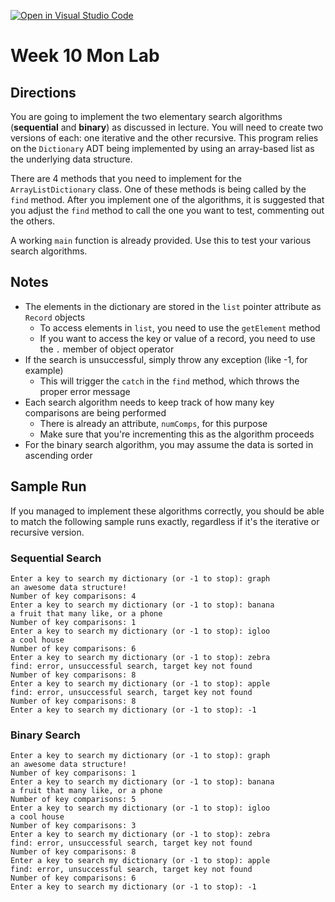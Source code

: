 [![Open in Visual Studio Code](https://classroom.github.com/assets/open-in-vscode-2e0aaae1b6195c2367325f4f02e2d04e9abb55f0b24a779b69b11b9e10269abc.svg)](https://classroom.github.com/online_ide?assignment_repo_id=21283434&assignment_repo_type=AssignmentRepo)
# Week 10 Mon Lab

## Directions

You are going to implement the two elementary search algorithms (**sequential** and **binary**) as discussed in lecture. You will need to create two versions of each: one iterative and the other recursive. This program relies on the `Dictionary` ADT being implemented by using an array-based list as the underlying data structure.

There are 4 methods that you need to implement for the `ArrayListDictionary` class. One of these methods is being called by the `find` method. After you implement one of the algorithms, it is suggested that you adjust the `find` method to call the one you want to test, commenting out the others.

A working `main` function is already provided. Use this to test your various search algorithms.

## Notes

- The elements in the dictionary are stored in the `list` pointer attribute as `Record` objects
    + To access elements in `list`, you need to use the `getElement` method
    + If you want to access the key or value of a record, you need to use the `.` member of object operator
- If the search is unsuccessful, simply throw any exception (like -1, for example)
    + This will trigger the `catch` in the `find` method, which throws the proper error message
- Each search algorithm needs to keep track of how many key comparisons are being performed
    + There is already an attribute, `numComps`, for this purpose
    + Make sure that you're incrementing this as the algorithm proceeds
- For the binary search algorithm, you may assume the data is sorted in ascending order

## Sample Run

If you managed to implement these algorithms correctly, you should be able to match the following sample runs exactly, regardless if it's the iterative or recursive version.

### Sequential Search

```text
Enter a key to search my dictionary (or -1 to stop): graph
an awesome data structure!
Number of key comparisons: 4
Enter a key to search my dictionary (or -1 to stop): banana
a fruit that many like, or a phone
Number of key comparisons: 1
Enter a key to search my dictionary (or -1 to stop): igloo
a cool house
Number of key comparisons: 6
Enter a key to search my dictionary (or -1 to stop): zebra
find: error, unsuccessful search, target key not found
Number of key comparisons: 8
Enter a key to search my dictionary (or -1 to stop): apple
find: error, unsuccessful search, target key not found
Number of key comparisons: 8
Enter a key to search my dictionary (or -1 to stop): -1
```

### Binary Search

```text
Enter a key to search my dictionary (or -1 to stop): graph
an awesome data structure!
Number of key comparisons: 1
Enter a key to search my dictionary (or -1 to stop): banana
a fruit that many like, or a phone
Number of key comparisons: 5
Enter a key to search my dictionary (or -1 to stop): igloo
a cool house
Number of key comparisons: 3
Enter a key to search my dictionary (or -1 to stop): zebra
find: error, unsuccessful search, target key not found
Number of key comparisons: 8
Enter a key to search my dictionary (or -1 to stop): apple
find: error, unsuccessful search, target key not found
Number of key comparisons: 6
Enter a key to search my dictionary (or -1 to stop): -1
```

